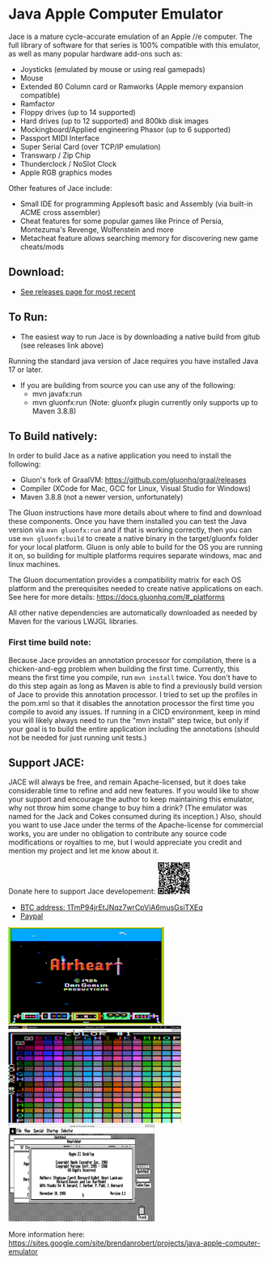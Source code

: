 Java Apple Computer Emulator
====

Jace is a mature cycle-accurate emulation of an Apple //e computer.  The full library of software for that series is 100% compatible with this emulator, as well as many popular hardware add-ons such as:

- Joysticks (emulated by mouse or using real gamepads)
- Mouse
- Extended 80 Column card or Ramworks (Apple memory expansion compatible)
- Ramfactor
- Floppy drives (up to 14 supported)
- Hard drives (up to 12 supported) and 800kb disk images
- Mockingboard/Applied engineering Phasor (up to 6 supported)
- Passport MIDI Interface
- Super Serial Card (over TCP/IP emulation)
- Transwarp / Zip Chip
- Thunderclock / NoSlot Clock
- Apple RGB graphics modes

Other features of Jace include:

- Small IDE for programming Applesoft basic and Assembly (via built-in ACME cross assembler)
- Cheat features for some popular games like Prince of Persia, Montezuma's Revenge, Wolfenstein and more
- Metacheat feature allows searching memory for discovering new game cheats/mods

## Download:

* [See releases page for most recent](https://github.com/badvision/jace/releases)

## To Run:

* The easiest way to run Jace is by downloading a native build from gitub (see releases link above)

Running the standard java version of Jace requires you have installed Java 17 or later.
* If you are building from source you can use any of the following:
    - mvn javafx:run
    - mvn gluonfx:run (Note: gluonfx plugin currently only supports up to Maven 3.8.8)

## To Build natively:

In order to build Jace as a native application you need to install the following:
- Gluon's fork of GraalVM: https://github.com/gluonhq/graal/releases
- Compiler (XCode for Mac, GCC for Linux, Visual Studio for Windows)
- Maven 3.8.8 (not a newer version, unfortunately)

The Gluon instructions have more details about where to find and download these components.  Once you have them installed you can test the Java version via `mvn gluonfx:run` and if that is working correctly, then you can use `mvn gluonfx:build` to create a native binary in the target/gluonfx folder for your local platform.  Gluon is only able to build for the OS you are running it on, so building for multiple platforms requires separate windows, mac and linux machines.

The Gluon documentation provides a compatibility matrix for each OS platform and the prerequisites needed to create native applications on each.  See here for more details: https://docs.gluonhq.com/#_platforms

All other native dependencies are automatically downloaded as needed by Maven for the various LWJGL libraries.

### First time build note:
Because Jace provides an annotation processor for compilation, there is a chicken-and-egg problem when building the first time.  Currently, this means the first time you compile, run `mvn install` twice.  You don't have to do this step again as long as Maven is able to find a previously build version of Jace to provide this annotation processor.  I tried to set up the profiles in the pom.xml so that it disables the annotation processor the first time you compile to avoid any issues.  If running in a CICD environment, keep in mind you will likely always need to run the "mvn install" step twice, but only if your goal is to build the entire application including the annotations (should not be needed for just running unit tests.)

## Support JACE:

JACE will always be free, and remain Apache-licensed, but it does take considerable time to refine and add new features.  If you would like to show your support and encourage the author to keep maintaining this emulator, why not throw him some change to buy him a drink?  (The emulator was named for the Jack and Cokes consumed during its inception.)  Also, should you want to use Jace under the terms of the Apache-license for commercial works, you are under no obligation to contribute any source code modifications or royalties to me, but I would appreciate you credit and mention my project and let me know about it.

Donate here to support Jace developement:
<a href="https://www.paypal.me/BrendanRobert"><img src="images/donate.png" width="64"></a>

* <a href="bitcoin:1TmP94jrEtJNqz7wrCpViA6musGsiTXEq?amount=0.000721&label=Jace%20Donations">BTC address: 1TmP94jrEtJNqz7wrCpViA6musGsiTXEq</a>
* <a href="https://www.paypal.me/BrendanRobert">Paypal</a>

<img src="images/airheart.png" height="192"> <img src="images/colors.png" height="192"> <img src="images/desktop2.png" height="192">

More information here: https://sites.google.com/site/brendanrobert/projects/java-apple-computer-emulator

